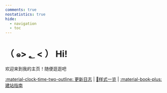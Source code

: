 ```yaml
---
comments: true
nostatistics: true
hide:
  - navigation
  - toc
---
```

<!-- Google tag (gtag.js) -->
<script async src="https://www.googletagmanager.com/gtag/js?id=G-D2WBR8B2E1"></script>
<script>
  window.dataLayer = window.dataLayer || [];
  function gtag(){dataLayer.push(arguments);}
  gtag('js'， new Date());

  gtag('config'， 'G-D2WBR8B2E1');
</script>
# （ ๑> ؂ < ） Hi!

欢迎来到我的主页！随便逛逛吧


[:material-clock-time-two-outline: 更新日志](changelog.md) | [:eyes:样式一览](Format.md) | [:material-book-plus:建站指南](Build_this_website.md)


